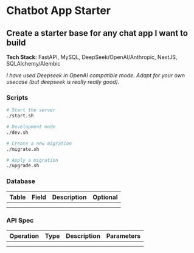 # Chatbot App Starter

## Create a starter base for any chat app I want to build

**Tech Stack:** FastAPI, MySQL, DeepSeek/OpenAI/Anthropic, NextJS, SQLAlchemy/Alembic

<i>I have used Deepseek in OpenAI compatible mode. Adapt for your own usecase (but deepseek is really really good).</i>

### Scripts
```bash
# Start the server
./start.sh

# Development mode
./dev.sh

# Create a new migration
./migrate.sh

# Apply a migration
./upgrade.sh
```

### Database

| Table | Field | Description | Optional |
| --- | --- | --- | --- |
|  |  |  |  |
|  |  |  |  |

### API Spec

| Operation | Type | Description | Parameters |
| --- | --- | --- | --- |
|  |  |  |  |
|  |  |  |  |
